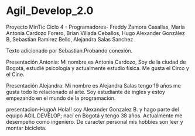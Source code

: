 # Agil_Develop_2.0
Proyecto MinTic Ciclo 4 - Programadores- Freddy Zamora Casallas, María Antonia Cardozo Forero, Brian Villada Ceballos, Hugo Alexander González B, Sebastian Ramirez Bello, Alejandra Salas Sanchez

Texto adicionado por Sebastian.Probando conexión.

Presentación Antonia:
Mi nombre es Antonia Cardozo, Soy de la ciudad de Bogotá, estudié psicología y actualmente estudio física. Me gusta el Circo y el Cine.

Presentación Alejandra:
Mi nombre es Alejandra Salas tengo 19 años me gusta todo lo relacionado al arte. Soy estudiante de ingles y estoy empezando en el mundo de la programacion.

presentacion-HugoA
Hola!! soy Alexander Gonzalez B. y hago parte del equipo AGIL DEVELOP; nací en Bogotá y tengo 38 años. Actualmente me desempeño como ingeniero. De caracter personal mis hobbies son leer y montar bicicleta.